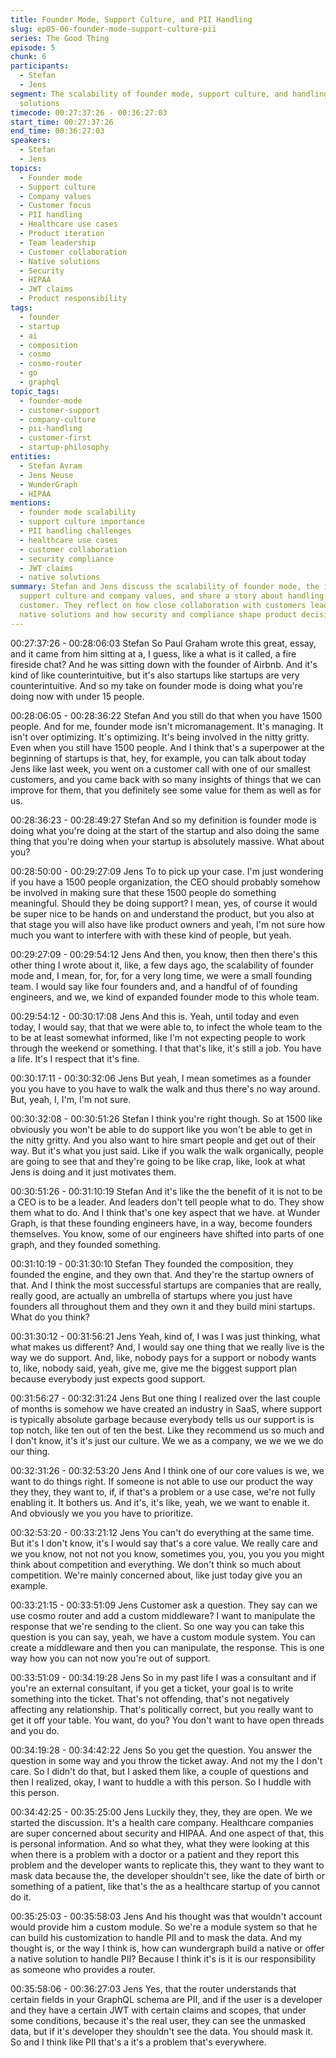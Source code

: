 ```yaml
---
title: Founder Mode, Support Culture, and PII Handling
slug: ep05-06-founder-mode-support-culture-pii
series: The Good Thing
episode: 5
chunk: 6
participants:
  - Stefan
  - Jens
segment: The scalability of founder mode, support culture, and handling PII in customer
  solutions
timecode: 00:27:37:26 - 00:36:27:03
start_time: 00:27:37:26
end_time: 00:36:27:03
speakers:
  - Stefan
  - Jens
topics:
  - Founder mode
  - Support culture
  - Company values
  - Customer focus
  - PII handling
  - Healthcare use cases
  - Product iteration
  - Team leadership
  - Customer collaboration
  - Native solutions
  - Security
  - HIPAA
  - JWT claims
  - Product responsibility
tags:
  - founder
  - startup
  - ai
  - composition
  - cosmo
  - cosmo-router
  - go
  - graphql
topic_tags:
  - founder-mode
  - customer-support
  - company-culture
  - pii-handling
  - customer-first
  - startup-philosophy
entities:
  - Stefan Avram
  - Jens Neuse
  - WunderGraph
  - HIPAA
mentions:
  - founder mode scalability
  - support culture importance
  - PII handling challenges
  - healthcare use cases
  - customer collaboration
  - security compliance
  - JWT claims
  - native solutions
summary: Stefan and Jens discuss the scalability of founder mode, the importance of
  support culture and company values, and share a story about handling PII for a healthcare
  customer. They reflect on how close collaboration with customers leads to better
  native solutions and how security and compliance shape product decisions.
---
```


00:27:37:26 - 00:28:06:03
Stefan
So Paul Graham wrote this great, essay, and it came from him sitting at a, I guess, like a what is
it called, a fire fireside chat? And he was sitting down with the founder of Airbnb. And it's kind of
like counterintuitive, but it's also startups like startups are very counterintuitive. And so my take
on founder mode is doing what you're doing now with under 15 people.

00:28:06:05 - 00:28:36:22
Stefan
And you still do that when you have 1500 people. And for me, founder mode isn't
micromanagement. It's managing. It isn't over optimizing. It's optimizing. It's being involved in
the nitty gritty. Even when you still have 1500 people. And I think that's a superpower at the
beginning of startups is that, hey, for example, you can talk about today Jens like last week, you
went on a customer call with one of our smallest customers, and you came back with so many
insights of things that we can improve for them, that you definitely see some value for them as
well as for us.

00:28:36:23 - 00:28:49:27
Stefan
And so my definition is founder mode is doing what you're doing at the start of the startup and
also doing the same thing that you're doing when your startup is absolutely massive. What
about you?

00:28:50:00 - 00:29:27:09
Jens
To to pick up your case. I'm just wondering if you have a 1500 people organization, the CEO
should probably somehow be involved in making sure that these 1500 people do something
meaningful. Should they be doing support? I mean, yes, of course it would be super nice to be
hands on and understand the product, but you also at that stage you will also have like product
owners and yeah, I'm not sure how much you want to interfere with with these kind of people,
but yeah.

00:29:27:09 - 00:29:54:12
Jens
And then, you know, then then there's this other thing I wrote about it, like, a few days ago, the
scalability of founder mode and, I mean, for, for, for a very long time, we were a small founding
team. I would say like four founders and, and a handful of of founding engineers, and we, we
kind of expanded founder mode to this whole team.

00:29:54:12 - 00:30:17:08
Jens
And this is. Yeah, until today and even today, I would say, that that we were able to, to infect the
whole team to the to be at least somewhat informed, like I'm not expecting people to work
through the weekend or something. I that that's like, it's still a job. You have a life. It's I respect
that it's fine.

00:30:17:11 - 00:30:32:06
Jens
But yeah, I mean sometimes as a founder you you have to you have to walk the walk and thus
there's no way around. But, yeah, I, I'm, I'm not sure.

00:30:32:08 - 00:30:51:26
Stefan
I think you're right though. So at 1500 like obviously you won't be able to do support like you
won't be able to get in the nitty gritty. And you also want to hire smart people and get out of their
way. But it's what you just said. Like if you walk the walk organically, people are going to see
that and they're going to be like crap, like, look at what Jens is doing and it just motivates them.

00:30:51:26 - 00:31:10:19
Stefan
And it's like the the benefit of it is not to be a CEO is to be a leader. And leaders don't tell people
what to do. They show them what to do. And I think that's one key aspect that we have. at
Wunder Graph, is that these founding engineers have, in a way, become founders themselves.
You know, some of our engineers have shifted into parts of one graph, and they founded
something.

00:31:10:19 - 00:31:30:10
Stefan
They founded the composition, they founded the engine, and they own that. And they're the
startup owners of that. And I think the most successful startups are companies that are really,
really good, are actually an umbrella of startups where you just have founders all throughout
them and they own it and they build mini startups. What do you think?

00:31:30:12 - 00:31:56:21
Jens
Yeah, kind of, I was I was just thinking, what what makes us different? And, I would say one
thing that we really live is the way we do support. And, like, nobody pays for a support or
nobody wants to, like, nobody said, yeah, give me, give me the biggest support plan because
everybody just expects good support.

00:31:56:27 - 00:32:31:24
Jens
But one thing I realized over the last couple of months is somehow we have created an industry
in SaaS, where support is typically absolute garbage because everybody tells us our support is
is top notch, like ten out of ten the best. Like they recommend us so much and I don't know, it's
it's just our culture. We we as a company, we we we we do our thing.

00:32:31:26 - 00:32:53:20
Jens
And I think one of our core values is we, we want to do things right. If someone is not able to
use our product the way they they, they want to, if, if that's a problem or a use case, we're not
fully enabling it. It bothers us. And it's, it's like, yeah, we we want to enable it. And obviously we
you you have to prioritize.

00:32:53:20 - 00:33:21:12
Jens
You can't do everything at the same time. But it's I don't know, it's I would say that's a core
value. We really care and we you know, not not not you know, sometimes you, you, you you
you might think about competition and everything. We don't think so much about competition. We're
mainly concerned about, like just today give you an example.

00:33:21:15 - 00:33:51:09
Jens
Customer ask a question. They say can we use cosmo router and add a custom middleware? I
want to manipulate the response that we're sending to the client. So one way you can take this
question is you can say, yeah, we have a custom module system. You can create a middleware
and then you can manipulate, the response. This is one way how you can not now you're out of
support.

00:33:51:09 - 00:34:19:28
Jens
So in my past life I was a consultant and if you're an external consultant, if you get a ticket, your
goal is to write something into the ticket. That's not offending, that's not negatively affecting any
relationship. That's politically correct, but you really want to get it off your table. You want, do
you? You don't want to have open threads and you do.

00:34:19:28 - 00:34:42:22
Jens
So you get the question. You answer the question in some way and you throw the ticket away.
And not my the I don't care. So I didn't do that, but I asked them like, a couple of questions and
then I realized, okay, I want to huddle a with this person. So I huddle with this person.

00:34:42:25 - 00:35:25:00
Jens
Luckily they, they, they are open. We we started the discussion. It's a health care company.
Healthcare companies are super concerned about security and HIPAA. And one aspect of that,
this is personal information. And so what they, what they were looking at this when there is a
problem with a doctor or a patient and they report this problem and the developer wants to
replicate this, they want to they want to mask data because the, the developer shouldn't see,
like the date of birth or something of a patient, like that's the as a healthcare startup of you
cannot do it.

00:35:25:03 - 00:35:58:03
Jens
And his thought was that wouldn't account would provide him a custom module. So we're a
module system so that he can build his customization to handle PII and to mask the data. And
my thought is, or the way I think is, how can wundergraph build a native or offer a native
solution to handle PII? Because I think it's is it is our responsibility as someone who provides a
router.

00:35:58:06 - 00:36:27:03
Jens
Yes, that the router understands that certain fields in your GraphQL schema are PII, and if the
user is a developer and they have a certain JWT with certain claims and scopes, that under
some conditions, because it's the real user, they can see the unmasked data, but if it's
developer they shouldn't see the data. You should mask it. So and I think like PII that's a it's a
problem that's everywhere.
